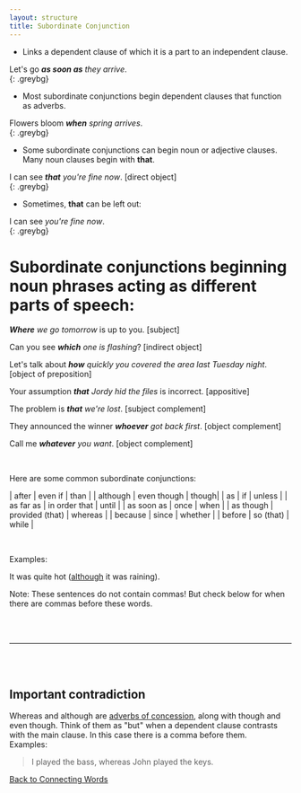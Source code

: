 ```yaml
---
layout: structure
title: Subordinate Conjunction
---  
```



* Links a dependent clause of which it is a part to an independent clause.  

Let's go ***as soon as** they arrive*.  
{: .greybg}
<br>
* Most subordinate conjunctions begin dependent clauses that function as adverbs.  

Flowers bloom ***when** spring arrives*.  
{: .greybg}
<br>

* Some subordinate conjunctions can begin noun or adjective clauses.    
Many noun clauses begin with **that**.  

I can see ***that** you're fine now*. [direct object]  
{: .greybg}
<br>

* Sometimes, **that** can be left out:  

I can see *you're fine now*.  
{: .greybg}
<br>
# Subordinate conjunctions beginning noun phrases acting as different parts of speech:  

***Where** we go tomorrow* is up to you. [subject]  

Can you see ***which** one is flashing*? [indirect object]  

Let's talk about ***how** quickly you covered the area last Tuesday night*. [object of preposition]

Your assumption ***that** Jordy hid the files* is incorrect. [appositive]

The problem is ***that** we're lost*. [subject complement]

They announced the winner ***whoever** got back first*. [object complement]

Call me ***whatever** you want*. [object complement]



<br/>


Here are some common subordinate conjunctions:

| after | even if | than |
| although | even though | though|
| as | if | unless |
| as far as | in order that | until |
| as soon as | once | when |
| as though | provided (that) | whereas |
| because | since | whether |
| before | so (that) | while |  

<br/>  

Examples:  
   
It was quite hot (<ins>although</ins> it was raining).  


Note: These sentences do not contain commas! But check below for when there are commas before these words.

<br/>
<br/>

---

<br/>
<br/>

## Important contradiction
Whereas and although are <ins>adverbs of concession</ins>, along with though and even though.
Think of them as "but" when a dependent clause contrasts with the main clause. In this case there is a comma before them.  
Examples:  
>I played the bass, whereas John played the keys.  


[Back to Connecting Words]({{site.baseurl}}/structures/connecting-words)